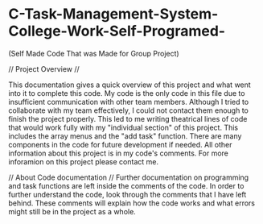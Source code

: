 # C-Task-Management-System-College-Work-Self-Programed-
(Self Made Code That was Made for Group Project)

// Project Overview // 

This documentation gives a quick overview of this project and what went into it to complete this code. My code is the only code in this file due to insufficient communication with other team members. Although I tried to collaborate with my team effectively, I could not contact them enough to finish the project properly. This led to me writing theatrical lines of code that would work fully with my "individual section" of this project. This includes the array menus and the "add task" function. There are many components in the code for future development if needed. All other information about this project is in my code's comments. For more inforamion on this project please contact me. 

// About Code documentation //
Further documentation on programming and task functions are left inside the comments of the code. In order to further understand the code, look through the comments that I have left behind. These comments will explain how the code works and what errors might still be in the project as a whole.
